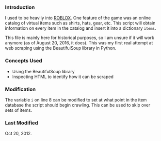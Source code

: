 ### Introduction

I used to be heavily into [ROBLOX](https://roblox.com). One feature of the game was an online catalog of virtual items such as shirts, hats, gear, etc. This script will obtain information on every item in the catalog and insert it into a dictionary `items`.

This file is mainly here for historical purposes, so I am unsure if it will work anymore (as of August 20, 2016, it does). This was my first real attempt at web scraping using the BeautifulSoup library in Python.

### Concepts Used

* Using the BeautifulSoup library
* Inspecting HTML to identify how it can be scraped

### Modification

The variable `i` on line 8 can be modified to set at what point in the item database the script should begin crawling. This can be used to skip over sets of items.

### Last Modified

Oct 20, 2012.
